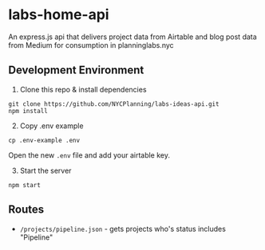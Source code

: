 # labs-home-api
An express.js api that delivers project data from Airtable and blog post data from Medium for consumption in planninglabs.nyc

## Development Environment

1. Clone this repo & install dependencies
  ```
  git clone https://github.com/NYCPlanning/labs-ideas-api.git
  npm install
  ```

2. Copy .env example
  ```
  cp .env-example .env
  ```
  Open the new `.env` file and add your airtable key.

3. Start the server
  ```
  npm start
  ```

## Routes

- `/projects/pipeline.json` - gets projects who's status includes "Pipeline"
